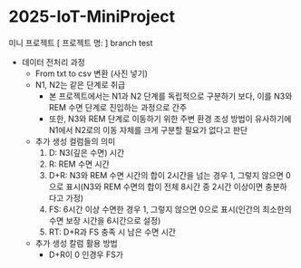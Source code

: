 # 2025-IoT-MiniProject
미니 프로젝트 [ 프로젝트 명: ]
branch test

- 데이터 전처리 과정
    - From txt to csv 변환
    (사진 넣기)
    - N1, N2는 같은 단계로 취급
        - 본 프로젝트에서는 N1과 N2 단계를 독립적으로 구분하기 보다, 이를 N3와 REM 수면 단계로 진입하는 과정으로 간주
        - 또한, N3와 REM 단계로 이동하기 위한 주변 환경 조성 방법이 유사하기에 N1에서 N2로의 이동 자체를 크게 구분할 필요가 없다고 판단
    - 추가 생성 컬럼들의 의미
        1. D: N3(깊은 수면) 시간
        2. R: REM 수면 시간
        3. D+R: N3와 REM 수면 시간의 합이 2시간을 넘는 경우 1, 그렇지 않으면 0으로 표시(N3와 REM 수면의 합이 전체 8시간 중 2시간 이상이면 충분하다고 가정)
        4. FS: 6시간 이상 수면한 경우 1, 그렇지 않으면 0으로 표시(인간의 최소한의 수면 보장 시간을 6시간으로 설정)
        5. RT: D+R과 FS 충족 시 남은 수면 시간
    - 추가 생성 칼럼 활용 방법
        - D+R이 0 인경우 FS가 